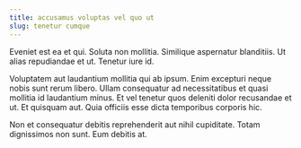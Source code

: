 ```yaml
---
title: accusamus voluptas vel quo ut
slug: tenetur cumque
---
```


Eveniet est ea et qui. Soluta non mollitia. Similique aspernatur blanditiis. Ut alias repudiandae et ut. Tenetur iure id.

Voluptatem aut laudantium mollitia qui ab ipsum. Enim excepturi neque nobis sunt rerum libero. Ullam consequatur ad necessitatibus et quasi mollitia id laudantium minus. Et vel tenetur quos deleniti dolor recusandae et ut. Et quisquam aut. Quia officiis esse dicta temporibus corporis hic.

Non et consequatur debitis reprehenderit aut nihil cupiditate. Totam dignissimos non sunt. Eum debitis at.
